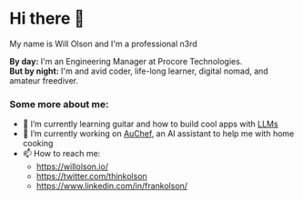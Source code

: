 # Hi there 👋

My name is Will Olson and I'm a professional n3rd

**By day:** I'm an Engineering Manager at Procore Technologies.<br />
**But by night:** I'm and avid coder, life-long learner, digital nomad, and amateur freediver.

### Some more about me:

- 🌱 I’m currently learning guitar and how to build cool apps with [LLMs](https://en.m.wikipedia.org/wiki/Large_language_model)
- 🔭 I’m currently working on [AuChef](https://auchefapp.com), an AI assistant to help me with home cooking
- 📫 How to reach me:
  - https://willolson.io/
  - https://twitter.com/thinkolson
  - https://www.linkedin.com/in/frankolson/
